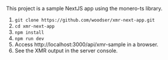 This project is a sample NextJS app using the monero-ts library.

1. `git clone https://github.com/woodser/xmr-next-app.git`
2. `cd xmr-next-app`
3. `npm install`
4. `npm run dev`
5. Access http://localhost:3000/api/xmr-sample in a browser.
6. See the XMR output in the server console.
